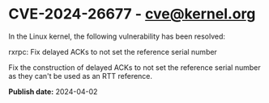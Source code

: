 # CVE-2024-26677 - cve@kernel.org

In the Linux kernel, the following vulnerability has been resolved:

rxrpc: Fix delayed ACKs to not set the reference serial number

Fix the construction of delayed ACKs to not set the reference serial number
as they can't be used as an RTT reference.

**Publish date:** 2024-04-02

